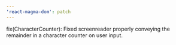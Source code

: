 ```yaml
---
'react-magma-dom': patch
---
```


fix(CharacterCounter): Fixed screenreader properly conveying the remainder in a character counter on user input.
